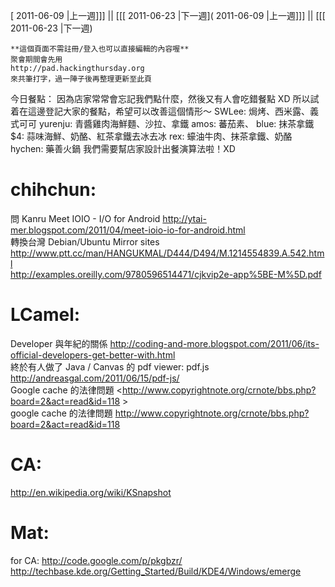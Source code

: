 [ 2011-06-09 |上一週]]] || [[[ 2011-06-23 |下一週]( 2011-06-09 |上一週]]] || [[[ 2011-06-23 |下一週)




    **這個頁面不需註冊/登入也可以直接編輯的內容喔**
    聚會期間會先用 
    http://pad.hackingthursday.org
    來共筆打字，過一陣子後再整理更新至此頁


今日餐點：
因為店家常常會忘記我們點什麼，然後又有人會吃錯餐點 XD
所以試着在這邊登記大家的餐點，希望可以改善這個情形～
SWLee: 焗烤、西米露、義式可可
yurenju: 青醬雞肉海鮮麵、沙拉、拿鐵
amos: 蕃茄素、
blue: 抹茶拿鐵
$4: 蒜味海鮮、奶酪、紅茶拿鐵去冰去冰
rex: 蠔油牛肉、抹茶拿鐵、奶酪
hychen: 藥善火鍋
我們需要幫店家設計出餐演算法啦！XD

# chihchun:

問 Kanru 
Meet IOIO - I/O for Android <http://ytai-mer.blogspot.com/2011/04/meet-ioio-io-for-android.html>  
轉換台灣 Debian/Ubuntu Mirror sites
<http://www.ptt.cc/man/HANGUKMAL/D444/D494/M.1214554839.A.542.html>  
<http://examples.oreilly.com/9780596514471/cjkvip2e-app%5BE-M%5D.pdf>  

# LCamel:

Developer 與年紀的關係
<http://coding-and-more.blogspot.com/2011/06/its-official-developers-get-better-with.html>  
終於有人做了 Java / Canvas 的 pdf viewer: pdf.js
<http://andreasgal.com/2011/06/15/pdf-js/>  
Google cache 的法律問題
<<http://www.copyrightnote.org/crnote/bbs.php?board=2&act=read&id=118>  >  
google cache 的法律問題
http://www.copyrightnote.org/crnote/bbs.php?board=2&act=read&id=118

# CA:

<http://en.wikipedia.org/wiki/KSnapshot>  

# Mat:

for CA:
<http://code.google.com/p/pkgbzr/>  
<http://techbase.kde.org/Getting_Started/Build/KDE4/Windows/emerge>  